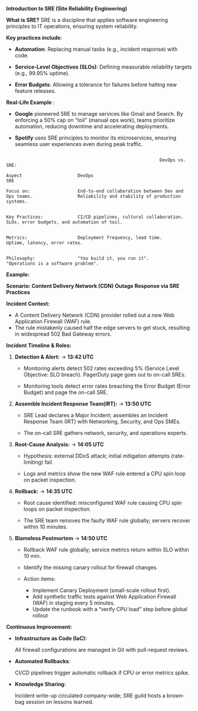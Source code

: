 **Introduction to SRE (Site Reliability Engineering)**

**What is SRE?**
SRE is a discipline that applies software engineering principles to IT operations, ensuring system reliability. 

**Key practices include**:

- **Automation**: Replacing manual tasks (e.g., incident response) with code.

- **Service-Level Objectives (SLOs)**: Defining measurable reliability targets (e.g., 99.95% uptime).

- **Error Budgets**: Allowing a tolerance for failures before halting new feature releases.

**Real-Life Example** :

- **Google** pioneered SRE to manage services like Gmail and Search. By enforcing a 50% cap on "toil" (manual ops work), teams prioritize automation, reducing downtime and accelerating deployments.

- **Spotify** uses SRE principles to monitor its microservices, ensuring seamless user experiences even during peak traffic.

```

                                                          DevOps vs. SRE:

Aspect                     DevOps                                                               SRE

Focus on:                  End-to-end collaboration between Dev and Ops teams.                 Reliability and stability of production systems.


Key Practices:             CI/CD pipelines, cultural collaboration.                            SLOs, error budgets, and automation of toil.


Metrics:                   Deployment frequency, lead time.                                    Uptime, latency, error rates.


Philosophy:                "You build it, you run it".                                         "Operations is a software problem".

```


**Example:**

**Scenario: Content Delivery Network (CDN) Outage Response via SRE Practices**

**Incident Context:**

- A Content Delivery Network (CDN) provider rolled out a new Web Application Firewall (WAF) rule.
- The rule mistakenly caused half the edge servers to get stuck, resulting in widespread 502 Bad Gateway errors.

**Incident Timeline & Roles:**

1. **Detection & Alert:**
    → **13:42 UTC**
   
     - Monitoring alerts detect 502 rates exceeding 5% (Service Level Objective: SLO breach). PagerDuty page goes out to on-call SREs.
       
     - Monitoring tools detect error rates breaching the Error Budget (Error Budget) and page the on-call SRE.

3. **Assemble Incident Response Team(IRT):**
    → **13:50 UTC**
   
     - SRE Lead declares a Major Incident; assembles an Incident Response Team (IRT) with Networking, Security, and Ops SMEs.
       
     - The on-call SRE gathers network, security, and operations experts.

5. **Root-Cause Analysis:**
  → **14:05 UTC**

    - Hypothesis: external DDoS attack; initial mitigation attempts (rate-limiting) fail.
      
    - Logs and metrics show the new WAF rule entered a CPU spin loop on packet inspection.

7. **Rollback:**
    → **14:35 UTC**
   
     - Root cause identified: misconfigured WAF rule causing CPU spin loops on packet inspection.
       
     - The SRE team removes the faulty WAF rule globally; servers recover within 10 minutes.

9. **Blameless Postmortem**
    → **14:50 UTC**
     - Rollback WAF rule globally; service metrics return within SLO within 10 min.
       
     - Identify the missing canary rollout for firewall changes.
       
     - Action items:
       - Implement Canary Deployment (small-scale rollout first).
       - Add synthetic traffic tests against Web Application Firewall (WAF) in staging every 5 minutes.
       - Update the runbook with a “verify CPU load” step before global rollout
   

**Continuous Improvement:**

- **Infrastructure as Code (IaC):**
  
    All firewall configurations are managed in Git with pull-request reviews.

- **Automated Rollbacks**:
  
    CI/CD pipelines trigger automatic rollback if CPU or error metrics spike.


- **Knowledge Sharing**:

  Incident write-up circulated company-wide; SRE guild hosts a brown-bag session on lessons learned.


